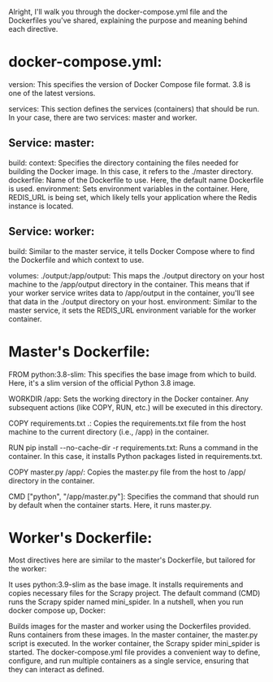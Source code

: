 Alright, I'll walk you through the docker-compose.yml file and the Dockerfiles you've shared, explaining the purpose and meaning behind each directive.

# docker-compose.yml:
version:
This specifies the version of Docker Compose file format. 3.8 is one of the latest versions.

services:
This section defines the services (containers) that should be run. In your case, there are two services: master and worker.

## Service: master:
build:
context: Specifies the directory containing the files needed for building the Docker image. In this case, it refers to the ./master directory.
dockerfile: Name of the Dockerfile to use. Here, the default name Dockerfile is used.
environment:
Sets environment variables in the container. Here, REDIS_URL is being set, which likely tells your application where the Redis instance is located.

 ## Service: worker:
build:
Similar to the master service, it tells Docker Compose where to find the Dockerfile and which context to use.

volumes:
./output:/app/output: This maps the ./output directory on your host machine to the /app/output directory in the container. This means that if your worker service writes data to /app/output in the container, you'll see that data in the ./output directory on your host.
environment:
Similar to the master service, it sets the REDIS_URL environment variable for the worker container.

# Master's Dockerfile:
FROM python:3.8-slim:
This specifies the base image from which to build. Here, it's a slim version of the official Python 3.8 image.

WORKDIR /app:
Sets the working directory in the Docker container. Any subsequent actions (like COPY, RUN, etc.) will be executed in this directory.

COPY requirements.txt .:
Copies the requirements.txt file from the host machine to the current directory (i.e., /app) in the container.

RUN pip install --no-cache-dir -r requirements.txt:
Runs a command in the container. In this case, it installs Python packages listed in requirements.txt.

COPY master.py /app/:
Copies the master.py file from the host to /app/ directory in the container.

CMD ["python", "/app/master.py"]:
Specifies the command that should run by default when the container starts. Here, it runs master.py.

# Worker's Dockerfile:
Most directives here are similar to the master's Dockerfile, but tailored for the worker:

It uses python:3.9-slim as the base image.
It installs requirements and copies necessary files for the Scrapy project.
The default command (CMD) runs the Scrapy spider named mini_spider.
In a nutshell, when you run docker compose up, Docker:

Builds images for the master and worker using the Dockerfiles provided.
Runs containers from these images.
In the master container, the master.py script is executed.
In the worker container, the Scrapy spider mini_spider is started.
The docker-compose.yml file provides a convenient way to define, configure, and run multiple containers as a single service, ensuring that they can interact as defined.